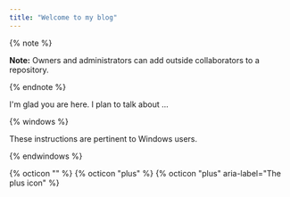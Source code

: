 ```yaml
---
title: "Welcome to my blog"
---
```

{% note %}

**Note:** Owners and administrators can add outside collaborators to a repository.

{% endnote %}


I'm glad you are here. I plan to talk about ...

{% windows %}

These instructions are pertinent to Windows users.

{% endwindows %}

{% octicon "<name of octicon>" %}
{% octicon "plus" %}
{% octicon "plus" aria-label="The plus icon" %}
